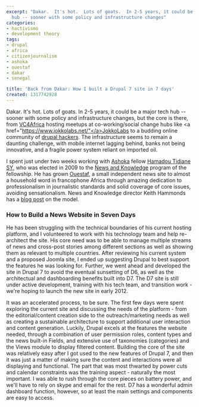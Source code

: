 ```yaml
---
excerpt: "Dakar.  It's hot.  Lots of goats.  In 2-5 years, it could be a major tech
  hub -- sooner with some policy and infrastructure changes"
categories:
- hactivismo
- development theory
tags:
- drupal
- africa
- citizenjournalism
- ashoka
- ouestaf
- dakar
- senegal

title: 'Back from Dakar: How I built a Drupal 7 site in 7 days'
created: 1317742928
---
```

Dakar.  It's hot.  Lots of goats.  In 2-5 years, it could be a major tech hub -- sooner with some policy and infrastructure changes, but the core is there, from <a href="https://www.vc4africa.com/">VC4Africa</a> hosting meetups at co-working/social change hubs like <a href="https://www.jokkolabs.net/"</a>JokkoLabs</a> to a budding online community of <a href="https://groups.drupal.org/senegal">drupal hackers</a>. The infrastructure seems to remain a daunting challenge, with mobile internet lagging behind, banks not being innovative, and a fragile power system reliant on imported oil.

I spent just under two weeks working with <a href="https://www.Ashoka.org">Ashoka</a> fellow <a href="https://knowledge.ashoka.org/hamadou-tidiane-sy">Hamadou Tidiane SY</a>, who was elected in 2009 to the <a href="https://knowledge.ashoka.org/">News and Knowledge</a> program of the fellowship.  He has grown   <a href="https://ouestaf.com/">Ouestaf</a>, a small independent news site to almost a household word in francophone Africa through amazing dedication to professionalism in journalistic standards and solid coverage of core issues, avoiding sensationalism.  News and Knowledge director Keith Hammonds has a <a href="https://knowledge.ashoka.org/node/3837">blog post</a> on the model.

<h3>How to Build a News Website in Seven Days</h3>

He has been struggling with the technical boundaries of his current hosting platform, and I volunteered to work with his technology team and help re-architect the site.  His core need was to be able to manage multiple streams of news and cross-post stories among different sections as well as showing them as relevant to multiple countries.  After reviewing his current system and a proposed Joomla site, I ended up suggesting Drupal to best support the features he was looking for.  Further, we went ahead and developed the site in Drupal 7 to avoid the eventual sunsetting of D6, as well as the architectual and dashboarding benefits built into D7.  The D7 site is still under active development, training with his tech team, and transition work - we're hoping to launch the new site in early 2012.

It was an accelerated process, to be sure.  The first few days were spent exploring the current site and discussing the needs of the platform - from the editorial/content creation side to the outreach/marketing needs as well as creating a sustainable architecture to support additional user interaction and content generation.  Luckily, Drupal excels at the features the website needed, through a combination of user permission roles, content types and the news built-in Fields, and extensive use of taxonomies (categories) and the Views module to display filtered content.  Building the core of the site was relatively easy after I got used to the new features of Drupal 7, and then it was just a matter of making sure the content and  interactions were all displaying and functional.  The part that was most thwarted by power cuts and calendar constraints was the training aspect - naturally the most important.  I was able to rush through the core pieces on battery power, and we'll have to rely on skype and email for the rest.  D7 has a wonderful admin dashboard function, however, so at least the main settings and components are easy to access.
